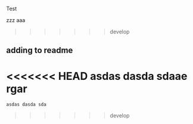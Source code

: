 Test

zzz aaa

>>>>>>> develop


adding to readme
-----------------
<<<<<<< HEAD
    asdas dasda sdaae rgar
=======
    asdas dasda sda
>>>>>>> develop
